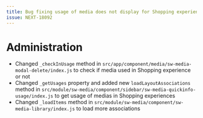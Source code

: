 ```yaml
---
title: Bug fixing usage of media does not display for Shopping experiences
issue: NEXT-18092
---
```

# Administration
* Changed `_checkInUsage` method in `src/app/component/media/sw-media-modal-delete/index.js` to check if media used in Shopping experience or not
* Changed `_getUsages` property and added new `loadLayoutAssociations` method in `src/module/sw-media/component/sidebar/sw-media-quickinfo-usage/index.js` to get usage of medias in Shopping experiences
* Changed `_loadItems` method in `src/module/sw-media/component/sw-media-library/index.js` to load more associations
